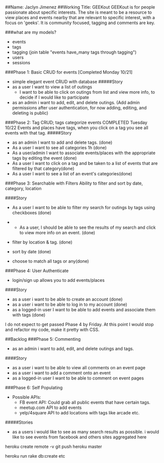##Name: Jaclyn Jimenez
##Working Title: GEEKout
GEEKout is for people passionate about specific interests. The site is meant to be a resource to view places and events nearby that are relevant to specific interest, with a focus on 'geeks'. It is community focused, tagging and comments are key.

###what are my models?
- events
- tags
- tagging (join table "events have_many tags through tagging")
- users
- sessions

###Phase 1: Basic CRUD for events [Completed Monday 10/21]
- simple elegant event CRUD with database
#####Story
- as a user I want to view a list of outings
	- I want to be able to click on outings from list and view more info, to decide if I would like to participate
- as an admin i want to add, edit, and delete outings. (Add admin permissions after user authentication, for now adding, editing, and deleting is public)

###Phase 2: Tag CRUD; tags categorize events COMPLETED Tuesday  10/22
Events and places have tags, when you click on a tag you see all events with that tag.
#####Story
- as an admin I want to add and delete tags. (done)
- As a user I want to see all categories 1h (done)
- As a user/admin I want to associate events/places with the appropriate tags by editing the event (done)
- As a user I want to click on a tag and be taken to a list of events that are filtered by that category(done) 
- As a user I want to see a list of an event's categories(done)

###Phase 3: Searchable with Filters
Ability to filter and sort by date, category, location

####Story
- As a user I want to be able to filter my search for outings by tags using checkboxes (done)
- - As a user, I should be able to see the results of my search and click to view more info on an event. (done)

-  filter by location & tag. (done)

-  sort by date (done)

- choose to match all tags or any(done)


###Phase 4: User Authenticate

- login/sign up allows you to add events/places

####Story
- as a user i want to be able to create an account (done)
- as a user i want to be able to log in to my account (done)
- as a logged-in user I want to be able to add events and associate them with tags (done)

I do not expect to get passed Phase 4 by Friday.
At this point I would stop and refactor my code, make it pretty with CSS.

##Backlog
###Phase 5: Commenting
- as an admin i want to add, edit, and delete outings and tags. 

####Story
- as a user i want to be able to view all comments on an event page
- as a user i want to add a comment onto an event
- as a logged-in user I want to be able to comment on event pages 

###Phase 6: Self Populating
- Possible APIs:  
	- FB event API: Could grab all public events that have certain tags.
	- meetup.com API to add events
	- yelp/4square API to add locations with tags like arcade etc.
	
#####Stories
- as a users i would like to see as many search results as possible. i would like to see events from facebook and others sites aggregated here


heroku create
remote -v
git push heroku master


heroku run rake db:create
etc